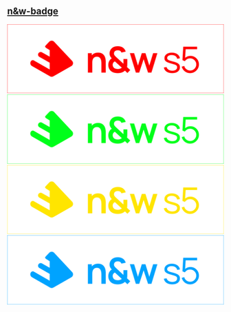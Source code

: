 ## [n&w-badge](https://nw-badge.vercel.app)

<div>
<img src="./public/spectreseek.svg">
</div>

<div>
<img src="./public/erevald.svg">
</div>

<div>
<img src="./public/gaudmire.svg">
</div>

<div>
<img src="./public/alterok.svg">
</div>

